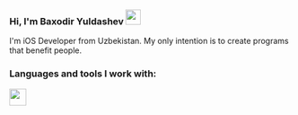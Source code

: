 ### Hi, I'm Baxodir Yuldashev <img src="https://media1.giphy.com/media/hvRJCLFzcasrR4ia7z/giphy.gif" width="27px">

I'm iOS Developer from Uzbekistan. My only intention is to create programs that benefit people.

### Languages and tools I work with:

<code><img src="[http://assets.stickpng.com/images/58482ce4cef1014c0b5e4a4c.png](https://www.pngitem.com/pimgs/m/31-312171_swift-programming-language-logo-hd-png-download.png)" width="30px"></code>
